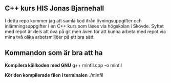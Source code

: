 C++ kurs HIS Jonas Bjarnehall
----------------------------
I detta repo kommer jag att samla kod ifrån övningsuppgifter och inlämningsuppgifter I en C++ kurs som läses via högskolan i Skövde. Syftet med repot är dels att öva på git men även för att kunna arbeta med repot via mina två olika arbetsmiljöer på ett bra sätt.

Kommandon som är bra att ha
---------------------------

**Kompilera källkoden med GNU**
g++ minfil.cpp -o minfil

**Kör  den kompilerade filen i terminalen**
./minfil

